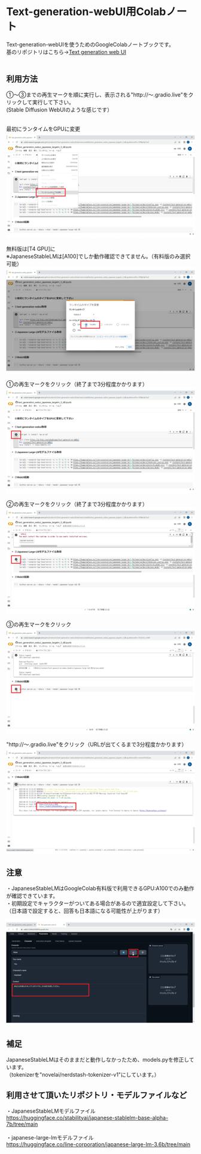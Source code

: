 # Text-generation-webUI用Colabノート
 Text-generation-webUIを使うためのGoogleColabノートブックです。<br>
基のリポジトリはこちら→[Text generation web UI](https://github.com/oobabooga/text-generation-webui)
<br><br>

## 利用方法

①～③までの再生マークを順に実行し、表示される"http://～.gradio.live"をクリックして実行して下さい。<br>
(Stable Diffusion WebUIのような感じです）
<br><br>

最初にランタイムをGPUに変更
![](images/1-1.png)

無料版は[T4 GPU]に<br>
※JapaneseStableLMは[A100]でしか動作確認できてません。（有料版のみ選択可能）
![](images/1-2.png)

①の再生マークをクリック（終了まで3分程度かかります）
![](images/1-3.png)

②の再生マークをクリック（終了まで3分程度かかります）
![](images/1-4.png)

③の再生マークをクリック
![](images/1-5.png)

"http://～.gradio.live"をクリック（URLが出てくるまで3分程度かかります）
![](images/1-6.png)

## 注意
・JapaneseStableLMはGoogleColab有料版で利用できるGPU:A100でのみ動作が確認できています。<br>
・初期設定でキャラクターがついてある場合があるので適宜設定して下さい。<br>
（日本語で設定すると、回答も日本語になる可能性が上がります）


![](images/2-1.png)


## 補足
JapaneseStableLMはそのままだと動作しなかったため、models.pyを修正しています。<br>
（tokenizerを"novelai/nerdstash-tokenizer-v1"にしています。）

## 利用させて頂いたリポジトリ・モデルファイルなど

・JapaneseStableLMモデルファイル<br>
https://huggingface.co/stabilityai/japanese-stablelm-base-alpha-7b/tree/main
<br><br>
・japanese-large-lmモデルファイル<br>
https://huggingface.co/line-corporation/japanese-large-lm-3.6b/tree/main